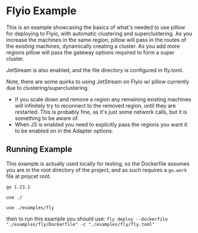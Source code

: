 # Flyio Example
This is an example showcasing the basics of what's needed to use pillow for deploying to Flyio, with automatic clustering and superclustering.
As you increase the machines in the same region, pillow will pass in the routes of the existing machines, dynamically creating a cluster.
As you add more regions pillow will pass the gateway options required to form a super cluster.

JetStream is also enabled, and the file directory is configured in fly.toml.

Note, there are some quirks to using JetStream on Flyio w/ pillow currently due to clustering/superclustering.
- If you scale down and remove a region any remaining existing machines will infinitely try to reconnect to the removed region, until they are restarted. This is probably fine, as it's just some network calls, but it is something to be aware of.
- When JS is enabled you need to explicitly pass the regions you want it to be enabled on in the Adapter options.


## Running Example
This example is actually used locally for testing, so the Dockerfile assumes you are in the root directory of the project, and as such requires a `go.work` file at projcet root.

```
go 1.23.1

use ./

use ./examples/fly
```

then to run this example you should use: `fly deploy --dockerfile "./examples/fly/Dockerfile" -c "./examples/fly/fly.toml"`
